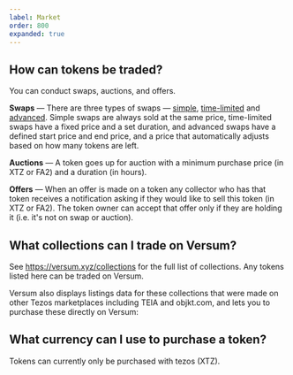 ```yaml
---
label: Market
order: 800
expanded: true
---
```


## How can tokens be traded?

You can conduct swaps, auctions, and offers.

**Swaps** — There are three types of swaps — [simple](./swaps/simple.md), [time-limited](./swaps/timed.md) and [advanced](./swaps/advanced.md). Simple swaps are always sold at the same price, time-limited swaps have a fixed price and a set duration, and advanced swaps have a defined start price and end price, and a price that automatically adjusts based on how many tokens are left.<br/>

**Auctions** — A token goes up for auction with a minimum purchase price (in XTZ or FA2) and a duration (in hours).<br/>

**Offers** — When an offer is made on a token any collector who has that token receives a notification asking if they would like to sell this token (in XTZ or FA2). The token owner can accept that offer only if they are holding it (i.e. it's not on swap or auction).<br/>

## What collections can I trade on Versum?

See https://versum.xyz/collections for the full list of collections. Any tokens listed here can be traded on Versum. 

Versum also displays listings data for these collections that were made on other Tezos marketplaces including TEIA and objkt.com, and lets you to purchase these directly on Versum:


## What currency can I use to purchase a token?

Tokens can currently only be purchased with tezos (XTZ).

